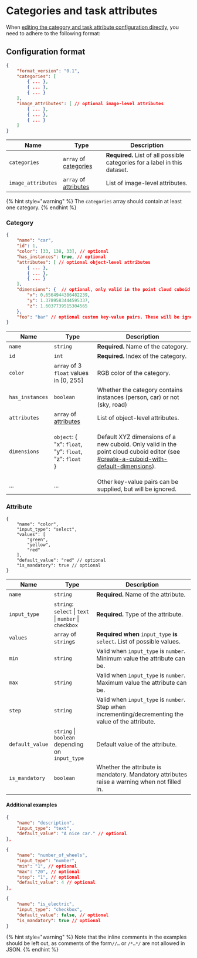 # Categories and task attributes

When [editing the category and task attribute configuration directly](https://docs.segments.ai/guides/configure-label-editor), you need to adhere to the following format:

## Configuration format

```json
{
    "format_version": "0.1",
    "categories": [
        { ... },
        { ... },
        { ... }
    ],
    "image_attributes": [ // optional image-level attributes
        { ... },
        { ... },
        { ... }
    ]
}
```

| Name               | Type                                                                 | Description                                                                |
| ------------------ | -------------------------------------------------------------------- | -------------------------------------------------------------------------- |
| `categories`       | `array` of [categories](categories-and-task-attributes.md#category)  | **Required.** List of all possible categories for a label in this dataset. |
| `image_attributes` | `array` of [attributes](categories-and-task-attributes.md#attribute) | List of image-level attributes.                                            |

{% hint style="warning" %}
The `categories` array should contain at least one category.
{% endhint %}

### Category

```json
{
    "name": "car",
    "id": 1,
    "color": [33, 138, 33], // optional
    "has_instances": true, // optional
    "attributes": [ // optional object-level attributes
        { ... },
        { ... },
        { ... }
    ],
    "dimensions": {  // optional, only valid in the point cloud cuboid editor
        "x": 0.6564944386482239,
        "y": 1.3789583444595337,
        "z": 1.6037739515304565
    },
    "foo": "bar" // optional custom key-value pairs. These will be ignored.
}
```

| Name            | Type                                                                                                                              | Description                                                                                                                                                                                                                                                          |
| --------------- | --------------------------------------------------------------------------------------------------------------------------------- | -------------------------------------------------------------------------------------------------------------------------------------------------------------------------------------------------------------------------------------------------------------------- |
| `name`          | `string`                                                                                                                          | **Required.** Name of the category.                                                                                                                                                                                                                                  |
| `id`            | `int`                                                                                                                             | **Required.** Index of the category.                                                                                                                                                                                                                                 |
| `color`         | `array` of 3 `float` values in \[0, 255]                                                                                          | RGB color of the category.                                                                                                                                                                                                                                           |
| `has_instances` | `boolean`                                                                                                                         | Whether the category contains instances (person, car) or not (sky, road)                                                                                                                                                                                             |
| `attributes`    | `array` of [attributes](categories-and-task-attributes.md#object-attribute-format)                                                | List of object-level attributes.                                                                                                                                                                                                                                     |
| `dimensions`    | <p><code>object</code>: {<br>    "x": <code>float</code>,<br>    "y": <code>float</code>,<br>    "z": <code>float</code><br>}</p> | Default XYZ dimensions of a new cuboid. Only valid in the point cloud cuboid editor (see [#create-a-cuboid-with-default-dimensions](../how-to-annotate/label-3d-point-clouds/3d-point-cloud-cuboid-interface.md#create-a-cuboid-with-default-dimensions "mention")). |
| ...             | ...                                                                                                                               | Other key-value pairs can be supplied, but will be ignored.                                                                                                                                                                                                          |

### Attribute

```json5
{
    "name": "color",
    "input_type": "select",
    "values": [
        "green",
        "yellow",
        "red"
    ],
    "default_value": "red" // optional
    "is_mandatory": true // optional
}
```

| Name            | Type                                                   | Description                                                                                          |
| --------------- | ------------------------------------------------------ | ---------------------------------------------------------------------------------------------------- |
| `name`          | `string`                                               | **Required.** Name of the attribute.                                                                 |
| `input_type`    | `string`: `select` \| `text` \| `number` \| `checkbox` | **Required.** Type of the attribute.                                                                 |
| `values`        | `array` of `string`s                                   | **Required when** `input_type` **is** `select`**.** List of possible values.                         |
| `min`           | `string`                                               | Valid when `input_type` is `number`. Minimum value the attribute can be.                             |
| `max`           | `string`                                               | Valid when `input_type` is `number`. Maximum value the attribute can be.                             |
| `step`          | `string`                                               | Valid when `input_type` is `number`. Step when incrementing/decrementing the value of the attribute. |
| `default_value` | `string` \| `boolean` depending on `input_type`        | Default value of the attribute.                                                                      |
| `is_mandatory`  | `boolean`                                              | Whether the attribute is mandatory. Mandatory attributes raise a warning when not filled in.         |

#### Additional examples

```json
{
    "name": "description",
    "input_type": "text",
    "default_value": "A nice car." // optional
},
```

```json
{
    "name": "number_of_wheels",
    "input_type": "number",
    "min": "1", // optional
    "max": "20", // optional
    "step": "1", // optional
    "default_value": 4 // optional
},
```

```json
{
    "name": "is_electric",
    "input_type": "checkbox",
    "default_value": false, // optional
    "is_mandatory": true // optional
}
```

{% hint style="warning" %}
Note that the inline comments in the examples should be left out, as comments of the form`//…` or `/*…*/` are not allowed in JSON.
{% endhint %}
